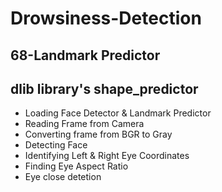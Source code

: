 # Drowsiness-Detection
## 68-Landmark Predictor 
## dlib library's shape_predictor

-  Loading Face Detector & Landmark Predictor
-  Reading Frame from Camera
-  Converting  frame from BGR to Gray
-  Detecting Face
-  Identifying Left & Right Eye Coordinates
-  Finding Eye Aspect Ratio    
-  Eye close detetion
 

